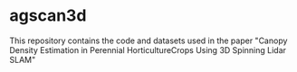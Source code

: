 # agscan3d
This repository contains the code and datasets used in the paper "Canopy Density Estimation in Perennial HorticultureCrops Using 3D Spinning Lidar SLAM" 
